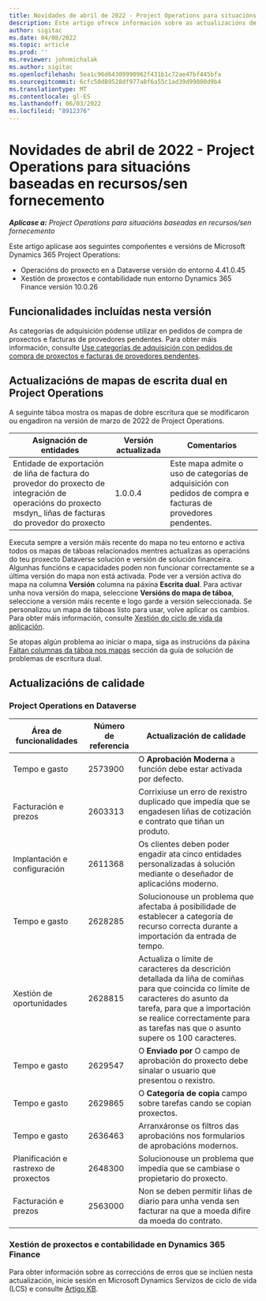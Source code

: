 ```yaml
---
title: Novidades de abril de 2022 - Project Operations para situacións baseadas en recursos/sen fornecemento
description: Este artigo ofrece información sobre as actualizacións de calidade que están dispoñibles na versión de Microsoft de abril de 2022 Dynamics 365 Project Operations para escenarios baseados en recursos/non abastecidos.
author: sigitac
ms.date: 04/08/2022
ms.topic: article
ms.prod: ''
ms.reviewer: johnmichalak
ms.author: sigitac
ms.openlocfilehash: 5ea1c96d64309990962f431b1c72ae47bf445bfa
ms.sourcegitcommit: 6cfc50d89528df977a8f6a55c1ad39d99800d9b4
ms.translationtype: MT
ms.contentlocale: gl-ES
ms.lasthandoff: 06/03/2022
ms.locfileid: "8912376"
---
```

# <a name="whats-new-april-2022---project-operations-for-resourcenon-stocked-based-scenarios"></a>Novidades de abril de 2022 - Project Operations para situacións baseadas en recursos/sen fornecemento

_**Aplícase a:** Project Operations para situacións baseadas en recursos/sen fornecemento_

Este artigo aplícase aos seguintes compoñentes e versións de Microsoft Dynamics 365 Project Operations:

- Operacións do proxecto en a Dataverse versión do entorno 4.41.0.45
- Xestión de proxectos e contabilidade nun entorno Dynamics 365 Finance versión 10.0.26

## <a name="features-included-in-this-release"></a>Funcionalidades incluídas nesta versión

As categorías de adquisición pódense utilizar en pedidos de compra de proxectos e facturas de provedores pendentes. Para obter máis información, consulte [Use categorías de adquisición con pedidos de compra de proxectos e facturas de provedores pendentes](configure-procurement-categories.md).

## <a name="project-operations-dual-write-maps-updates"></a>Actualizacións de mapas de escrita dual en Project Operations

A seguinte táboa mostra os mapas de dobre escritura que se modificaron ou engadiron na versión de marzo de 2022 de Project Operations.

| Asignación de entidades | Versión actualizada | Comentarios |
| -------------- | ------------------- | ------------|
| Entidade de exportación de liña de factura do provedor do proxecto de integración de operacións do proxecto msdyn\_ liñas de facturas do provedor do proxecto | 1.0.0.4 | Este mapa admite o uso de categorías de adquisición con pedidos de compra e facturas de provedores pendentes. |

Executa sempre a versión máis recente do mapa no teu entorno e activa todos os mapas de táboas relacionados mentres actualizas as operacións do teu proxecto Dataverse solución e versión de solución financeira. Algunhas funcións e capacidades poden non funcionar correctamente se a última versión do mapa non está activada. Pode ver a versión activa do mapa na columna **Versión** columna na páxina **Escrita dual**. Para activar unha nova versión do mapa, seleccione **Versións do mapa de táboa**, seleccione a versión máis recente e logo garde a versión seleccionada. Se personalizou un mapa de táboas listo para usar, volve aplicar os cambios. Para obter máis información, consulte [Xestión do ciclo de vida da aplicación](/dynamics365/fin-ops-core/dev-itpro/data-entities/dual-write/app-lifecycle-management).

Se atopas algún problema ao iniciar o mapa, siga as instrucións da páxina [Faltan columnas da táboa nos mapas](/dynamics365/fin-ops-core/dev-itpro/data-entities/dual-write/dual-write-troubleshooting-finops-upgrades#missing-table-columns-issue-on-maps) sección da guía de solución de problemas de escritura dual.

## <a name="quality-updates"></a>Actualizacións de calidade

### <a name="project-operations-on-dataverse"></a>Project Operations en Dataverse

| Área de funcionalidades | Número de referencia | Actualización de calidade |
| ------------ | ---------------- | -------------- |
| Tempo e gasto | 2573900 | O **Aprobación Moderna** a función debe estar activada por defecto. |
| Facturación e prezos | 2603313 | Corrixiuse un erro de rexistro duplicado que impedía que se engadesen liñas de cotización e contrato que tiñan un produto. |
| Implantación e configuración | 2611368 | Os clientes deben poder engadir ata cinco entidades personalizadas á solución mediante o deseñador de aplicacións moderno. |
| Tempo e gasto | 2628285 | Solucionouse un problema que afectaba á posibilidade de establecer a categoría de recurso correcta durante a importación da entrada de tempo. |
|   Xestión de oportunidades| 2628815 | Actualiza o límite de caracteres da descrición detallada da liña de comiñas para que coincida co límite de caracteres do asunto da tarefa, para que a importación se realice correctamente para as tarefas nas que o asunto supere os 100 caracteres. |
| Tempo e gasto| 2629547 | O **Enviado por** O campo de aprobación do proxecto debe sinalar o usuario que presentou o rexistro. |
| Tempo e gasto| 2629865 | O **Categoría de copia** campo sobre tarefas cando se copian proxectos. |
| Tempo e gasto| 2636463 | Arranxáronse os filtros das aprobacións nos formularios de aprobacións modernos. |
| Planificación e rastrexo de proxectos | 2648300 | Solucionouse un problema que impedía que se cambiase o propietario do proxecto. |
| Facturación e prezos | 2563000 | Non se deben permitir liñas de diario para unha venda sen facturar na que a moeda difire da moeda do contrato. |

### <a name="project-management-and-accounting-in-dynamics-365-finance"></a>Xestión de proxectos e contabilidade en Dynamics 365 Finance

Para obter información sobre as correccións de erros que se inclúen nesta actualización, inicie sesión en Microsoft Dynamics Servizos de ciclo de vida (LCS) e consulte [Artigo KB](https://fix.lcs.dynamics.com/Issue/Details?bugId=662864).
